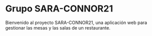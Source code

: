 # Grupo SARA-CONNOR21

Bienvenido al proyecto SARA-CONNOR21, una aplicación web para gestionar las mesas y las salas de un restaurante.
